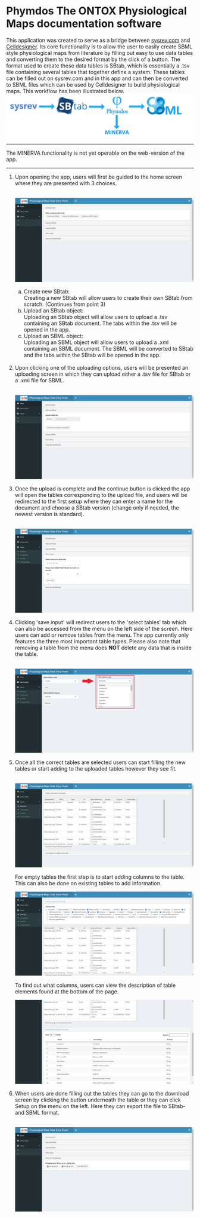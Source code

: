 Phymdos
The ONTOX Physiological Maps documentation software
============================================================

This application was created to serve as a bridge between [sysrev.com](https://sysrev.com/) and [Celldesigner](http://www.celldesigner.org/). Its core functionality is to allow the user to easily create SBML style physiological maps from literature by filling out easy to use data tables and converting them to the desired format by the click of a button. 
The format used to create these data tables is SBtab, which is essentially a .tsv file containing several tables that together define a system. These tables can be filled out on sysrev.com and in this app and can then be converted to SBML files which can be used by Celldesigner to build physiological maps. This workflow has been illustrated below. <br>
![home](./app//www/app_workflow.png) 
<hr style="height:2px;border-width:0;color:gray;background-color:gray">
The MINERVA functionality is not yet operable on the web-version of the app.
<hr style="height:2px;border-width:0;color:gray;background-color:gray">
<ol>
  <li>
  Upon opening the app, users will first be guided to the home screen where they are presented with 3 choices. 
  </li>
  <br>
  
  ![home](./app/www/home.png)
  <ol type=a>
    <li> 
      Create new SBtab: <br>
      Creating a new SBtab will allow users to create their own SBtab from scratch. (Continues from point 3)
      </li>
    <li> 
      Upload an SBtab object: <br>
      Uploading an SBtab object will allow users to upload a .tsv containing an SBtab document. The tabs within the .tsv will be opened in the app.
      </li>
    <li>
      Upload an SBML object: <br>
      Uploading an SBML object will allow users to upload a .xml containing an SBML document. The SBML will be converted to SBtab and the tabs within the SBtab will be opened in the app.
      </li>
   </ol>
  <br>
  <li>
    Upon clicking one of the uploading options, users will be presented an uploading screen in which they can upload either a .tsv file for SBtab or a .xml file for SBML. 
  </li>
  <br>
  
  ![upload](./app/www/upload.png)
  
  <li>
  Once the upload is complete and the continue button is clicked the app will open the tables corresponding to the upload file, and users will be redirected to the first setup where they can enter a name for the document and choose a SBtab version (change only if needed, the newest version is standard).
  </li>
  <br>
  
  ![setup](./app/www/first_setup_upload.png)
  
  <li>
    Clicking 'save input' will redirect users to the 'select tables' tab which can also be accessed from the menu on the left side of the screen. Here users can add or remove tables from the menu. The app currently only features the three most important table types. Please also note that removing a table from the menu does <b>NOT</b> delete any data that is inside the table.
  </li>
  <br>
  
  ![add](./app/www/add_upload.png)
  
  <li>
    Once all the correct tables are selected users can start filling the new tables or start adding to the uploaded tables however they see fit. 
  </li>
  <br> 
  
  ![table](./app/www/table_upload.png)
  
  For empty tables the first step is to start adding columns to the table. This can also be done on existing tables to add information.
  <br>
  
  ![choose](./app/www/column_choose.png)
    
  To find out what columns, users can view the description of table elements found at the bottom of the page.
  <br>
  
  ![description](./app/www/table_description.png)
  
  <li> 
    When users are done filling out the tables they can go to the download screen by clicking the button underneath the table or they can click Setup on the menu on the left. Here they can export the file to SBtab- and SBML format. 
  </li>
  <br>
  
  ![download](./app/www/download.png)
  
</ol>
